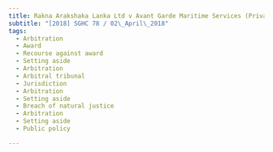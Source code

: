 ```yaml
---
title: Rakna Arakshaka Lanka Ltd v Avant Garde Maritime Services (Private) Limited 
subtitle: "[2018] SGHC 78 / 02\_April\_2018"
tags:
  - Arbitration
  - Award
  - Recourse against award
  - Setting aside
  - Arbitration
  - Arbitral tribunal
  - Jurisdiction
  - Arbitration
  - Setting aside
  - Breach of natural justice
  - Arbitration
  - Setting aside
  - Public policy

---
```


